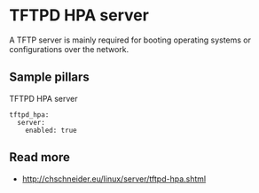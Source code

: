 
# TFTPD HPA server

A TFTP server is mainly required for booting operating systems or configurations over the network. 

## Sample pillars

TFTPD HPA server

    tftpd_hpa:
      server:
        enabled: true

## Read more

* http://chschneider.eu/linux/server/tftpd-hpa.shtml